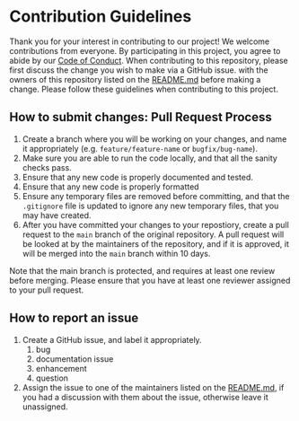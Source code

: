 # Contribution Guidelines

Thank you for your interest in contributing to our project! We welcome contributions from everyone. By participating in this project, you agree to abide by our [Code of Conduct](CODE_OF_CONDUCT.md).
When contributing to this repository, please first discuss the change you wish to make via a GitHub issue.
with the owners of this repository listed on the [README.md](README.md) before making a change.
Please follow these guidelines when contributing to this project.


## How to submit changes: Pull Request Process
1. Create a branch where you will be working on your changes, and name it appropriately (e.g. `feature/feature-name` or `bugfix/bug-name`).
2. Make sure you are able to run the code locally, and that all the sanity checks pass.
3. Ensure that any new code is properly documented and tested.
4. Ensure that any new code is properly formatted
5. Ensure any temporary files are removed before committing, and that the `.gitignore` file is updated to ignore any new temporary files, that you may have created.
6. After you have committed your changes to your repostiory, create a pull request to the `main` branch of the original repository. A pull request will be looked at by the maintainers of the repository, and if it is approved, it will be merged into the `main` branch within 10 days.
   
Note that the main branch is protected, and requires at least one review before merging. Please ensure that you have at least one reviewer assigned to your pull request.

## How to report an issue
1. Create a GitHub issue, and label it appropriately.
   1. bug
   2. documentation issue
   3. enhancement
   4. question
2. Assign the issue to one of the maintainers listed on the [README.md](README.md), if you had a discussion with them about the issue, otherwise leave it unassigned.
